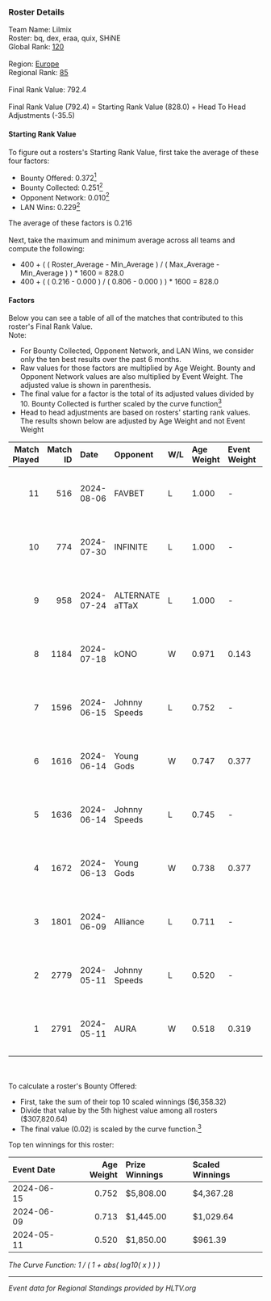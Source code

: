### Roster Details<br />
Team Name: Lilmix<br />
Roster: bq, dex, eraa, quix, SHiNE<br />
Global Rank: [120](../../standings_global_2024_08_21.md)<br />
<br />
Region: [Europe]( ../../standings_europe_2024_08_21.md)<br />
Regional Rank: [85]( ../../standings_europe_2024_08_21.md)<br />
<br />
Final Rank Value:  792.4<br />
<br />
Final Rank Value (792.4) = Starting Rank Value (828.0) + Head To Head Adjustments (-35.5)<br />

#### Starting Rank Value<br />
To figure out a rosters's Starting Rank Value, first take the average of these four factors:<br />
- Bounty Offered: 0.372[<sup>1</sup>](#table2)
- Bounty Collected: 0.251[<sup>2</sup>](#table1)
- Opponent Network: 0.010[<sup>2</sup>](#table1)
- LAN Wins: 0.229[<sup>2</sup>](#table1)

The average of these factors is 0.216<br />
<br />
Next, take the maximum and minimum average across all teams and compute the following:<br />
- 400 + ( ( Roster_Average - Min_Average ) / ( Max_Average - Min_Average ) ) * 1600 = 828.0
- 400 + ( ( 0.216 - 0.000 ) / ( 0.806 - 0.000 ) ) * 1600 = 828.0


#### Factors<br />
Below you can see a table of all of the matches that contributed to this roster's Final Rank Value.<br />
Note:<br />

- For Bounty Collected, Opponent Network, and LAN Wins, we consider only the ten best results over the past 6 months.
- Raw values for those factors are multiplied by Age Weight. Bounty and Opponent Network values are also multiplied by Event Weight. The adjusted value is shown in parenthesis.
- The final value for a factor is the total of its adjusted values divided by 10. Bounty Collected is further scaled by the curve function[<sup>3</sup>](#curveFunction)
- Head to head adjustments are based on rosters' starting rank values. The results shown below are adjusted by Age Weight and not Event Weight
<span id="table1"></span><br />


| Match Played | Match ID | Date       | Opponent        | W/L | Age Weight | Event Weight | Bounty Collected | Opponent Network | LAN Wins  | H2H Adj. | Roster                      |
| -: | -: | :- | :- | :- | :- | :- | :- | :- | :- | -: | :- |
|           11 |      516 | 2024-08-06 | FAVBET          | L   | 1.000      | -            | -                | -                | -         |   -14.17 | bq, dex, eraa, quix, SHiNE  |
|           10 |      774 | 2024-07-30 | INFINITE        | L   | 1.000      | -            | -                | -                | -         |   -24.30 | bq, dex, L00m1, quix, SHiNE |
|            9 |      958 | 2024-07-24 | ALTERNATE aTTaX | L   | 1.000      | -            | -                | -                | -         |   -15.41 | bq, dex, L00m1, quix, SHiNE |
|            8 |     1184 | 2024-07-18 | kONO            | W   | 0.971      | 0.143        | 0.029 (0.004)    | 0.577 (0.080)    | 0 (0.000) |    15.09 | bq, dex, L00m1, quix, SHiNE |
|            7 |     1596 | 2024-06-15 | Johnny Speeds   | L   | 0.752      | -            | -                | -                | -         |    -2.68 | bq, dex, poiii, quix, zyyx  |
|            6 |     1616 | 2024-06-14 | Young Gods      | W   | 0.747      | 0.377        | 0.007 (0.002)    | 0.027 (0.008)    | 1 (0.747) |     7.56 | bq, dex, poiii, quix, zyyx  |
|            5 |     1636 | 2024-06-14 | Johnny Speeds   | L   | 0.745      | -            | -                | -                | -         |    -2.63 | bq, dex, poiii, quix, zyyx  |
|            4 |     1672 | 2024-06-13 | Young Gods      | W   | 0.738      | 0.377        | 0.007 (0.002)    | 0.027 (0.007)    | 1 (0.738) |     7.63 | bq, dex, poiii, quix, zyyx  |
|            3 |     1801 | 2024-06-09 | Alliance        | L   | 0.711      | -            | -                | -                | -         |   -11.30 | bq, dex, poiii, quix, zyyx  |
|            2 |     2779 | 2024-05-11 | Johnny Speeds   | L   | 0.520      | -            | -                | -                | -         |    -1.61 | bq, dex, poiii, quix, zyyx  |
|            1 |     2791 | 2024-05-11 | AURA            | W   | 0.518      | 0.319        | 0.016 (0.003)    | 0.046 (0.008)    | 1 (0.518) |     6.30 | bq, dex, poiii, quix, zyyx  |

<br />
<span id="table2"></span><br />
To calculate a roster's Bounty Offered:<br />

- First, take the sum of their top 10 scaled winnings ($6,358.32)
- Divide that value by the 5th highest value among all rosters ($307,820.64)
- The final value (0.02) is scaled by the curve function.[<sup>3</sup>](#curveFunction)

Top ten winnings for this roster:<br />

| Event Date | Age Weight | Prize Winnings | Scaled Winnings |
| :- | -: | :- | :- |
| 2024-06-15 |      0.752 | $5,808.00      | $4,367.28       |
| 2024-06-09 |      0.713 | $1,445.00      | $1,029.64       |
| 2024-05-11 |      0.520 | $1,850.00      | $961.39         |


<span id="curveFunction"></span>_The Curve Function: 1 / ( 1 + abs( log10( x ) ) )_<br />

---
_Event data for Regional Standings provided by HLTV.org_<br />
